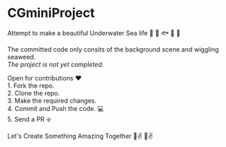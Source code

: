 # CGminiProject

Attempt to make a beautiful Underwater Sea life :ocean: :tropical_fish: :fish: :octopus: :ocean:

The committed code only consits of the background scene and wiggling seaweed. <br/>
*The project is not yet completed.*

Open for contributions :heart: <br/>
	1. Fork the repo.<br/>
	2. Clone the repo.<br/>
	3. Make the required changes.<br/>
	4. Commit and Push the code. :computer:<br/>
	5. Send a PR :sparkle:<br/>
	
Let's Create Something Amazing Together :boy::v: :girl::v:

